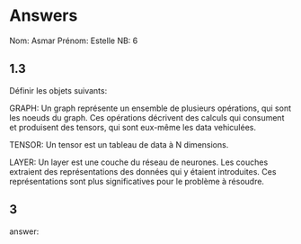 # Answers

Nom: Asmar
Prénom: Estelle
NB: 6

## 1.3 
Définir les objets suivants:

GRAPH: Un graph représente un ensemble de plusieurs opérations, qui sont les noeuds du graph. Ces opérations décrivent des calculs qui consument et produisent des tensors, qui sont eux-même les data vehiculées.

TENSOR: Un tensor est un tableau de data à N dimensions.

LAYER: Un layer est une couche du réseau de neurones. Les couches extraient des représentations des données qui y étaient introduites. Ces représentations sont plus significatives pour le problème à résoudre.

## 3
answer:
